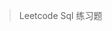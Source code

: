 <center><img src="https://ning-wang.oss-cn-beijing.aliyuncs.com/blog-images/file_type_light_db_icon_130469.png" alt=""  /></center>

> Leetcode Sql 练习题

